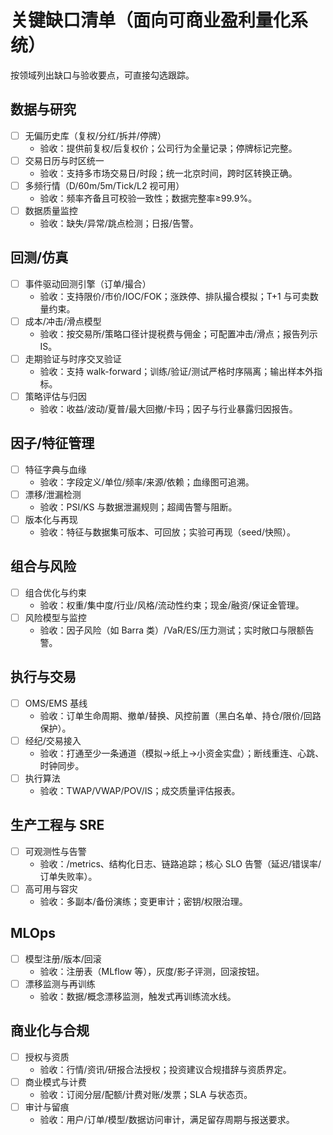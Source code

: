 # 关键缺口清单（面向可商业盈利量化系统）

按领域列出缺口与验收要点，可直接勾选跟踪。

## 数据与研究
- [ ] 无偏历史库（复权/分红/拆并/停牌）
  - 验收：提供前复权/后复权价；公司行为全量记录；停牌标记完整。
- [ ] 交易日历与时区统一
  - 验收：支持多市场交易日/时段；统一北京时间，跨时区转换正确。
- [ ] 多频行情（D/60m/5m/Tick/L2 视可用）
  - 验收：频率齐备且可校验一致性；数据完整率≥99.9%。
- [ ] 数据质量监控
  - 验收：缺失/异常/跳点检测；日报/告警。

## 回测/仿真
- [ ] 事件驱动回测引擎（订单/撮合）
  - 验收：支持限价/市价/IOC/FOK；涨跌停、排队撮合模拟；T+1 与可卖数量约束。
- [ ] 成本/冲击/滑点模型
  - 验收：按交易所/策略口径计提税费与佣金；可配置冲击/滑点；报告列示 IS。
- [ ] 走期验证与时序交叉验证
  - 验收：支持 walk-forward；训练/验证/测试严格时序隔离；输出样本外指标。
- [ ] 策略评估与归因
  - 验收：收益/波动/夏普/最大回撤/卡玛；因子与行业暴露归因报告。

## 因子/特征管理
- [ ] 特征字典与血缘
  - 验收：字段定义/单位/频率/来源/依赖；血缘图可追溯。
- [ ] 漂移/泄漏检测
  - 验收：PSI/KS 与数据泄漏规则；超阈告警与阻断。
- [ ] 版本化与再现
  - 验收：特征与数据集可版本、可回放；实验可再现（seed/快照）。

## 组合与风险
- [ ] 组合优化与约束
  - 验收：权重/集中度/行业/风格/流动性约束；现金/融资/保证金管理。
- [ ] 风险模型与监控
  - 验收：因子风险（如 Barra 类）/VaR/ES/压力测试；实时敞口与限额告警。

## 执行与交易
- [ ] OMS/EMS 基线
  - 验收：订单生命周期、撤单/替换、风控前置（黑白名单、持仓/限价/回路保护）。
- [ ] 经纪/交易接入
  - 验收：打通至少一条通道（模拟→纸上→小资金实盘）；断线重连、心跳、时钟同步。
- [ ] 执行算法
  - 验收：TWAP/VWAP/POV/IS；成交质量评估报表。

## 生产工程与 SRE
- [ ] 可观测性与告警
  - 验收：/metrics、结构化日志、链路追踪；核心 SLO 告警（延迟/错误率/订单失败率）。
- [ ] 高可用与容灾
  - 验收：多副本/备份演练；变更审计；密钥/权限治理。

## MLOps
- [ ] 模型注册/版本/回滚
  - 验收：注册表（MLflow 等），灰度/影子评测，回滚按钮。
- [ ] 漂移监测与再训练
  - 验收：数据/概念漂移监测，触发式再训练流水线。

## 商业化与合规
- [ ] 授权与资质
  - 验收：行情/资讯/研报合法授权；投资建议合规措辞与资质界定。
- [ ] 商业模式与计费
  - 验收：订阅分层/配额/计费对账/发票；SLA 与状态页。
- [ ] 审计与留痕
  - 验收：用户/订单/模型/数据访问审计，满足留存周期与报送要求。

